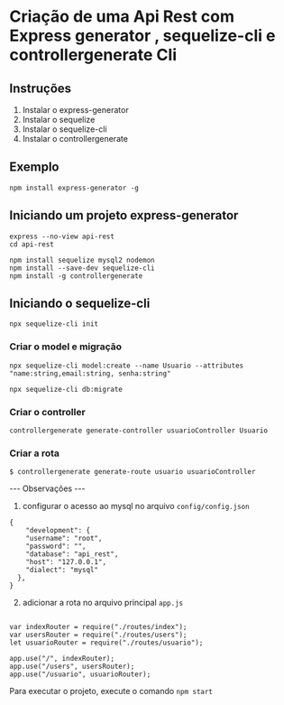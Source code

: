 # Criação de uma Api Rest com Express generator , sequelize-cli e controllergenerate Cli

## Instruções

1. Instalar o express-generator
2. Instalar o sequelize
3. Instalar o sequelize-cli
4. Instalar o controllergenerate

## Exemplo

```
npm install express-generator -g

```

## Iniciando um projeto express-generator

```
express --no-view api-rest
cd api-rest
```

```
npm install sequelize mysql2 nodemon
npm install --save-dev sequelize-cli
npm install -g controllergenerate
```

## Iniciando o sequelize-cli

```
npx sequelize-cli init

```

### Criar o model e migração

```
npx sequelize-cli model:create --name Usuario --attributes "name:string,email:string, senha:string"

```

```
npx sequelize-cli db:migrate
```

### Criar o controller

```
controllergenerate generate-controller usuarioController Usuario

```

### Criar a rota

```
$ controllergenerate generate-route usuario usuarioController

```

--- Observações ---

1. configurar o acesso ao mysql no arquivo `config/config.json`

```
{
    "development": {
    "username": "root",
    "password": "",
    "database": "api_rest",
    "host": "127.0.0.1",
    "dialect": "mysql"
  },
}
```

2.  adicionar a rota no arquivo principal `app.js`

```

var indexRouter = require("./routes/index");
var usersRouter = require("./routes/users");
let usuarioRouter = require("./routes/usuario");

app.use("/", indexRouter);
app.use("/users", usersRouter);
app.use("/usuario", usuarioRouter);

```

Para executar o projeto, execute o comando `npm start`

```

```
